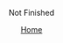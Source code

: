 <!DOCTYPE html>
<html>
<p style="text-align: center;"><span style="font-size:1em;">Not Finished</span></p>
<p style="text-align: center;"><span style="font-size:1em;"><a href="README.md">Home</a></span></p>
</html>
